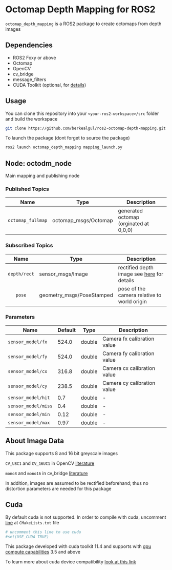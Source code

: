 # Octomap Depth Mapping for ROS2

`octomap_depth_mapping` is a ROS2 package to create octomaps from depth images

## Dependencies

- ROS2 Foxy or above
- Octomap
- OpenCV
- cv_bridge
- message_filters
- CUDA Toolkit (optional, for [details](#Cuda))

## Usage

You can clone this repository into your `<your-ros2-workspace>/src` folder and build the workspace

```bash
git clone https://github.com/berkealgul/ros2-octomap-depth-mapping.git
```
To launch the package (dont forget to source the package)
```bash
ros2 launch octomap_depth_mapping mapping_launch.py
```

## Node: octodm_node

Main mapping and publishing node

### Published Topics
|Name|Type|Description|
|---|---|---|
|`octomap_fullmap`| octomap_msgs/Octomap | generated octomap (orginated at 0,0,0) |

### Subscribed Topics 
|Name|Type|Description|
|:---:|---|---|
|`depth/rect` | sensor_msgs/Image | rectified depth image see [here](#About-Image-Data) for details |
| `pose` | geometry_msgs/PoseStamped | pose of the camera relative to world origin |
 
### Parameters
|Name|Default|Type|Description|
|---|---|---|---|
|`sensor_model/fx` | 524.0 | double | Camera fx calibration value |
|`sensor_model/fy` | 524.0 | double | Camera fy calibration value |
|`sensor_model/cx` | 316.8 | double | Camera cx calibration value |
|`sensor_model/cy` | 238.5 | double | Camera cy calibration value |
|`sensor_model/hit` | 0.7 | double | - |
|`sensor_model/miss`| 0.4 | double | - |
|`sensor_model/min` | 0.12 | double | - |
|`sensor_model/max` | 0.97 | double | -|

## About Image Data

This package supports 8 and 16 bit greyscale images

`CV_U8C1` and `CV_16UC1` in OpenCV [literature](http://ninghang.blogspot.com/2012/11/list-of-mat-type-in-opencv.html) 

`mono8` and `mono16` in cv_bridge [literature](http://docs.ros.org/en/diamondback/api/cv_bridge/html/c++/namespacecv__bridge.html#a49fedf7e642d505557b866f6e307a034)

In addition, images are assumed to be rectified beforehand; thus no distortion parameters are needed for this package

## Cuda

By default cuda is not supported. In order to compile with cuda, uncomment [line](https://github.com/berkealgul/ros2-octomap-depth-mapping/blob/1a8d29c2004f0891bf81fbf1937c6d8b9ced48cf/CMakeLists.txt#L18) at `CMakeLists.txt` file

```cmake
# uncomment this line to use cuda
#set(USE_CUDA TRUE)
```

This package developed with cuda toolkit 11.4 and supports with [gpu compute capabilities](https://developer.nvidia.com/cuda-gpus) 3.5 and above

To learn more about cuda device compatibility [look at this link](https://docs.nvidia.com/deploy/cuda-compatibility/index.html)
